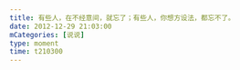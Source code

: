 ```yaml
---
title: 有些人，在不经意间，就忘了；有些人，你想方设法，都忘不了。
date: 2012-12-29 21:03:00
mCategories: [说说]
type: moment
time: t210300
---
```


